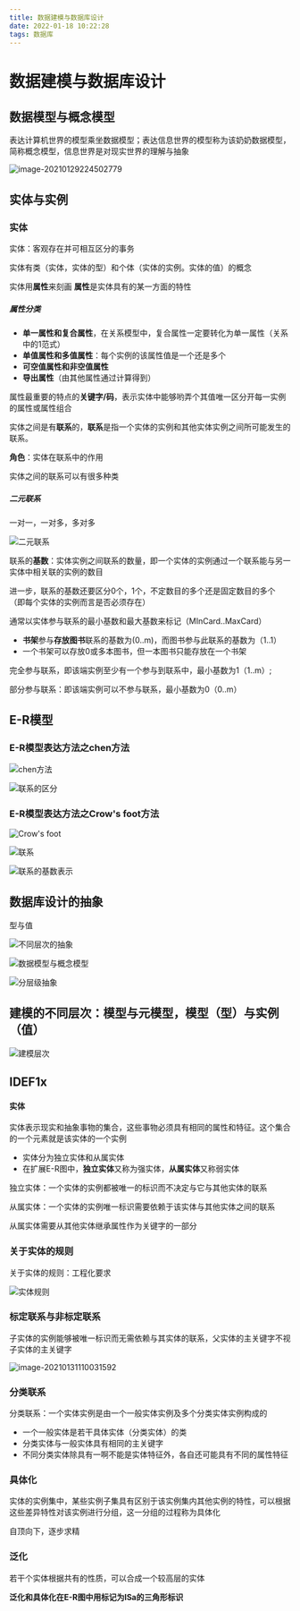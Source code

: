 ```yaml
---
title: 数据建模与数据库设计
date: 2022-01-18 10:22:28
tags: 数据库
---
```


# 数据建模与数据库设计

## 数据模型与概念模型

表达计算机世界的模型乘坐数据模型；表达信息世界的模型称为该奶奶数据模型，简称概念模型，信息世界是对现实世界的理解与抽象

<!--more-->

![image-20210129224502779](C:\Users\Yokeso\AppData\Roaming\Typora\typora-user-images\image-20210129224502779.png)

## 实体与实例

### 实体

实体：客观存在并可相互区分的事务

实体有类（实体，实体的型）和个体（实体的实例。实体的值）的概念

实体用**属性**来刻画  **属性**是实体具有的某一方面的特性

##### 属性分类

+ **单一属性和复合属性**，在关系模型中，复合属性一定要转化为单一属性（关系中的1范式）
+ **单值属性和多值属性**：每个实例的该属性值是一个还是多个
+ **可空值属性和非空值属性**
+ **导出属性**（由其他属性通过计算得到）

属性最重要的特点的**关键字/码**，表示实体中能够哟弄个其值唯一区分开每一实例的属性或属性组合

实体之间是有**联系**的，**联系**是指一个实体的实例和其他实体实例之间所可能发生的联系。

**角色**：实体在联系中的作用

实体之间的联系可以有很多种类

##### 二元联系

一对一，一对多，多对多

![二元联系](12　数据建模与数据库设计/image-20210130103226008.png)

联系的**基数**：实体实例之间联系的数量，即一个实体的实例通过一个联系能与另一实体中相关联的实例的数目

进一步，联系的基数还要区分0个，1个，不定数目的多个还是固定数目的多个（即每个实体的实例而言是否必须存在）

通常以实体参与联系的最小基数和最大基数来标记（MInCard..MaxCard）

+ **书架**参与**存放图书**联系的基数为(0..m)，而图书参与此联系的基数为（1..1）
+ 一个书架可以存放0或多本图书，但一本图书只能存放在一个书架

完全参与联系，即该端实例至少有一个参与到联系中，最小基数为1（1..m）;

部分参与联系：即该端实例可以不参与联系，最小基数为0（0..m）

## E-R模型

### E-R模型表达方法之chen方法

![chen方法](12　数据建模与数据库设计/image-20210130105208413.png)

![联系的区分](12　数据建模与数据库设计/image-20210130105355140.png) 

### E-R模型表达方法之Crow's foot方法

![Crow's foot](12　数据建模与数据库设计/image-20210130173504426.png)

![联系](12　数据建模与数据库设计/image-20210130173548589.png)

![联系的基数表示](12　数据建模与数据库设计/image-20210130173630366.png)

## 数据库设计的抽象

型与值

![不同层次的抽象](12　数据建模与数据库设计/image-20210130190431385.png)

![数据模型与概念模型](12　数据建模与数据库设计/image-20210130190629696.png)

![分层级抽象](12　数据建模与数据库设计/image-20210130191305331.png)

## 建模的不同层次：模型与元模型，模型（型）与实例（值）

![建模层次](12　数据建模与数据库设计/image-20210131094716351.png)

## IDEF1x

#### 实体

实体表示现实和抽象事物的集合，这些事物必须具有相同的属性和特征。这个集合的一个元素就是该实体的一个实例

+ 实体分为独立实体和从属实体
+ 在扩展E-R图中，**独立实体**又称为强实体，**从属实体**又称弱实体

独立实体：一个实体的实例都被唯一的标识而不决定与它与其他实体的联系

从属实体：一个实体的实例唯一标识需要依赖于该实体与其他实体之间的联系

从属实体需要从其他实体继承属性作为关键字的一部分

### 关于实体的规则

关于实体的规则：工程化要求

![实体规则](12　数据建模与数据库设计/image-20210131103736957.png)

### 标定联系与非标定联系

子实体的实例能够被唯一标识而无需依赖与其实体的联系，父实体的主关键字不视子实体的主关键字

![image-20210131110031592](12　数据建模与数据库设计/image-20210131110031592.png)

### 分类联系

分类联系：一个实体实例是由一个一般实体实例及多个分类实体实例构成的

+ 一个一般实体是若干具体实体（分类实体）的类
+ 分类实体与一般实体具有相同的主关键字
+ 不同分类实体除具有一啊不能是实体特征外，各自还可能具有不同的属性特征

### 具体化

实体的实例集中，某些实例子集具有区别于该实例集内其他实例的特性，可以根据这些差异特性对该实例进行分组，这一分组的过程称为具体化

自顶向下，逐步求精

### 泛化

若干个实体根据共有的性质，可以合成一个较高层的实体

**泛化和具体化在E-R图中用标记为ISa的三角形标识**
